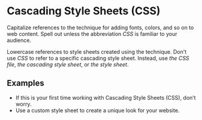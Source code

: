 # Cascading Style Sheets (CSS)

Capitalize references to the technique for adding fonts, colors, and so on to web content. Spell out unless the abbreviation *CSS* is familiar to your audience.

Lowercase references to style sheets created using the technique. Don't use *CSS* to refer to a specific cascading style sheet. Instead, use *the CSS file*, *the cascading style sheet*, or *the style sheet*.

## Examples

- If this is your first time working with Cascading Style Sheets (CSS), don’t worry.  
- Use a custom style sheet to create a unique look for your website.
